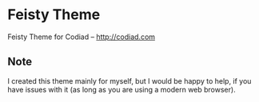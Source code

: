 # Feisty Theme

Feisty Theme for Codiad – http://codiad.com

## Note

I created this theme mainly for myself, but I would be happy to help, if you have issues with it (as long as you are using a modern web browser).
